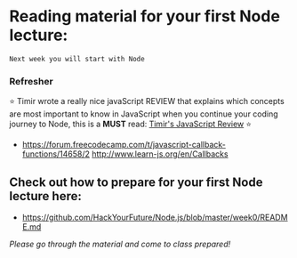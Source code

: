 # Reading material for your first Node lecture:

```
Next week you will start with Node
```

### Refresher
:star: Timir wrote a really nice javaScript REVIEW that explains which concepts are most important to know in JavaScript when you continue your coding journey to Node, this is a __MUST__ read: [Timir's JavaScript Review](./../../../fundamentals/blob/master/fundamentals/javascript_review.md) :star:

- https://forum.freecodecamp.com/t/javascript-callback-functions/14658/2
http://www.learn-js.org/en/Callbacks

## Check out how to prepare for your first Node lecture here:

- https://github.com/HackYourFuture/Node.js/blob/master/week0/README.md

_Please go through the material and come to class prepared!_





